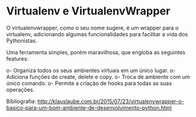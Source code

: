 # Virtualenv e VirtualenvWrapper

O virtualenvwrapper, como o seu nome sugere, é um wrapper para o virtualenv, adicionando algumas funcionalidades para facilitar a vida dos Pythonistas.

Uma ferramenta simples, porém maravilhosa, que engloba as seguintes features:

o- Organiza todos os seus ambientes virtuais em um único lugar.
o- Adiciona funções de create, delete e copy.
o- Troca de ambiente com um único comando.
o- Permite a criação de hooks para todas as suas operações.


Bibliografia:
http://klauslaube.com.br/2015/07/23/virtualenvwrapper-o-basico-para-um-bom-ambiente-de-desenvolvimento-python.html
